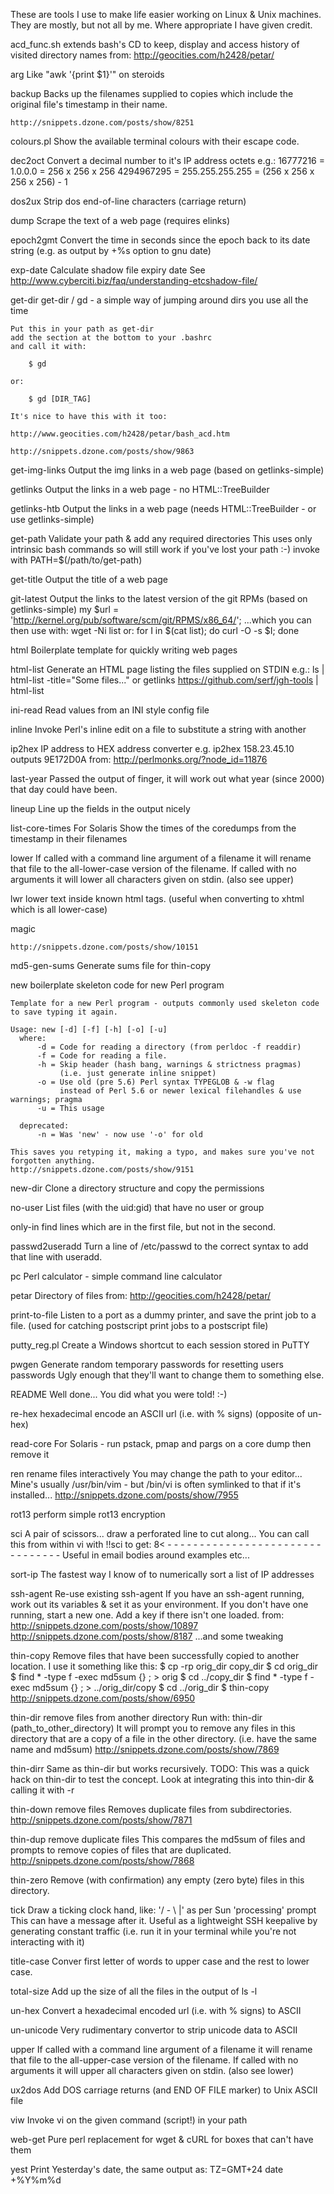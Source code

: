 These are tools I use to make life easier working on Linux & Unix machines.
They are mostly, but not all by me. Where appropriate I have given credit.

acd_func.sh
    extends bash's CD to keep, display and access history of visited directory names
    from: http://geocities.com/h2428/petar/

arg
    Like "awk '{print $1}'" on steroids

backup
    Backs up the filenames supplied to copies which include the
    original file's timestamp in their name.
    
    http://snippets.dzone.com/posts/show/8251

colours.pl
    Show the available terminal colours with their escape code.

dec2oct
    Convert a decimal number to it's IP address octets
    e.g.:
          16777216 = 1.0.0.0         = 256 x 256 x 256
        4294967295 = 255.255.255.255 = (256 x 256 x 256 x 256) - 1

dos2ux
    Strip dos end-of-line characters (carriage return)

dump
    Scrape the text of a web page (requires elinks)

epoch2gmt
    Convert the time in seconds since the epoch back to its date string
    (e.g. as output by +%s option to gnu date)

exp-date
    Calculate shadow file expiry date
    See http://www.cyberciti.biz/faq/understanding-etcshadow-file/

get-dir
    get-dir / gd - a simple way of jumping around dirs you use all the time

    Put this in your path as get-dir
    add the section at the bottom to your .bashrc
    and call it with:

        $ gd

    or:

        $ gd [DIR_TAG]

    It's nice to have this with it too:

    http://www.geocities.com/h2428/petar/bash_acd.htm

    http://snippets.dzone.com/posts/show/9863

get-img-links
    Output the img links in a web page (based on getlinks-simple)

getlinks
    Output the links in a web page - no HTML::TreeBuilder

getlinks-htb
    Output the links in a web page
    (needs HTML::TreeBuilder - or use getlinks-simple)

get-path
    Validate your path & add any required directories
    This uses only intrinsic bash commands
    so will still work if you've lost your path :-)
    invoke with PATH=$(/path/to/get-path)

get-title
    Output the title of a web page

git-latest
    Output the links to the latest version of the git RPMs
    (based on getlinks-simple)
    my $url = 'http://kernel.org/pub/software/scm/git/RPMS/x86_64/';
    ...which you can then use with:  wget -Ni list
       or:   for I in $(cat list); do curl -O -s $I; done

html
    Boilerplate template for quickly writing web pages

html-list
    Generate an HTML page listing the files supplied on STDIN
    e.g.:
        ls | html-list -title="Some files..."
    or
        getlinks https://github.com/serf/jgh-tools | html-list

ini-read
    Read values from an INI style config file

inline
    Invoke Perl's inline edit on a file to substitute a string with another

ip2hex
    IP address to HEX address converter
    e.g. ip2hex 158.23.45.10 outputs 9E172D0A
    from: http://perlmonks.org/?node_id=11876

last-year
    Passed the output of finger, it will work out what year (since 2000)
    that day could have been.

lineup
    Line up the fields in the output nicely

list-core-times
    For Solaris
    Show the times of the coredumps from the timestamp in their filenames

lower
    If called with a command line argument of a filename it will rename
    that file to the all-lower-case version of the filename.
    If called with no arguments it will lower all characters given on stdin.
    (also see upper)

lwr
    lower text inside known html tags.
    (useful when converting to xhtml which is all lower-case)

magic
    
    http://snippets.dzone.com/posts/show/10151

md5-gen-sums
    Generate sums file for thin-copy

new
    boilerplate skeleton code for new Perl program

    Template for a new Perl program - outputs commonly used skeleton code to save typing it again.

    Usage: new [-d] [-f] [-h] [-o] [-u]
      where:
          -d = Code for reading a directory (from perldoc -f readdir)
          -f = Code for reading a file.
          -h = Skip header (hash bang, warnings & strictness pragmas)
               (i.e. just generate inline snippet)
          -o = Use old (pre 5.6) Perl syntax TYPEGLOB & -w flag
               instead of Perl 5.6 or newer lexical filehandles & use warnings; pragma
          -u = This usage
    
      deprecated:
          -n = Was 'new' - now use '-o' for old

    This saves you retyping it, making a typo, and makes sure you've not forgotten anything. 
    http://snippets.dzone.com/posts/show/9151

new-dir
    Clone a directory structure and copy the permissions

no-user
    List files (with the uid:gid) that have no user or group

only-in
    find lines which are in the first file, but not in the second.

passwd2useradd
    Turn a line of /etc/passwd to the correct syntax to add that line with useradd.

pc
    Perl calculator - simple command line calculator

petar
    Directory of files from: http://geocities.com/h2428/petar/

print-to-file
    Listen to a port as a dummy printer, and save the print job to a file.
    (used for catching postscript print jobs to a postscript file)

putty_reg.pl
    Create a Windows shortcut to each session stored in PuTTY

pwgen
    Generate random temporary passwords for resetting users passwords
    Ugly enough that they'll want to change them to something else.

README
    Well done... You did what you were told! :-)

re-hex
    hexadecimal encode an ASCII url (i.e. with % signs)
    (opposite of un-hex)

read-core
    For Solaris - run pstack, pmap and pargs on a core dump then remove it

ren
    rename files interactively
    You may change the path to your editor...
    Mine's usually /usr/bin/vim - but /bin/vi is often symlinked to that if it's installed...
    http://snippets.dzone.com/posts/show/7955

rot13
    perform simple rot13 encryption

sci
    A pair of scissors... draw a perforated line to cut along...
    You can call this from within vi with <ESC>!!sci<Return> to get:
    8< - - - - - - - - - - - - - - - - - - - - - - - - - - - - - - - -
    Useful in email bodies around examples etc...

sort-ip
    The fastest way I know of to numerically sort a list of IP addresses

ssh-agent
    Re-use existing ssh-agent
    If you have an ssh-agent running, work out its variables & set it as your environment.
    If you don't have one running, start a new one. Add a key if there isn't one loaded.
    from:
    http://snippets.dzone.com/posts/show/10897
    http://snippets.dzone.com/posts/show/8187
    ...and some tweaking

thin-copy
    Remove files that have been successfully copied to another location.
    I use it something like this:
        $ cp -rp orig_dir copy_dir
        $ cd orig_dir
        $ find * -type f -exec md5sum {} \; > orig
        $ cd ../copy_dir
        $ find * -type f -exec md5sum {} \;  > ../orig_dir/copy
        $ cd ../orig_dir
        $ thin-copy
    http://snippets.dzone.com/posts/show/6950

thin-dir
    remove files from another directory
    Run with:
        thin-dir (path_to_other_directory)
    It will prompt you to remove any files in this directory that are a copy of a file in the other directory.
    (i.e. have the same name and md5sum)
    http://snippets.dzone.com/posts/show/7869

thin-dirr
    Same as thin-dir but works recursively.
  TODO: This was a quick hack on thin-dir to test the concept.
    Look at integrating this into thin-dir & calling it with -r

thin-down
    remove files
    Removes duplicate files from subdirectories.
    http://snippets.dzone.com/posts/show/7871

thin-dup
    remove duplicate files
    This compares the md5sum of files and prompts to remove copies of files that are duplicated.
    http://snippets.dzone.com/posts/show/7868

thin-zero
    Remove (with confirmation) any empty (zero byte) files in this directory.

tick
    Draw a ticking clock hand, like: '/ - \ |' as per Sun 'processing' prompt
    This can have a message after it.
    Useful as a lightweight SSH keepalive by generating constant traffic
    (i.e. run it in your terminal while you're not interacting with it)

title-case
    Conver first letter of words to upper case and the rest to lower case.

total-size
    Add up the size of all the files in the output of ls -l

un-hex
    Convert a hexadecimal encoded url (i.e. with % signs) to ASCII

un-unicode
    Very rudimentary convertor to strip unicode data to ASCII

upper
    If called with a command line argument of a filename it will rename
    that file to the all-upper-case version of the filename.
    If called with no arguments it will upper all characters given on stdin.
    (also see lower)

ux2dos
    Add DOS carriage returns (and END OF FILE marker) to Unix ASCII file

viw
    Invoke vi on the given command (script!) in your path

web-get
    Pure perl replacement for wget & cURL for boxes that can't have them    

yest
    Print Yesterday's date, the same output as:
    TZ=GMT+24 date +%Y%m%d

